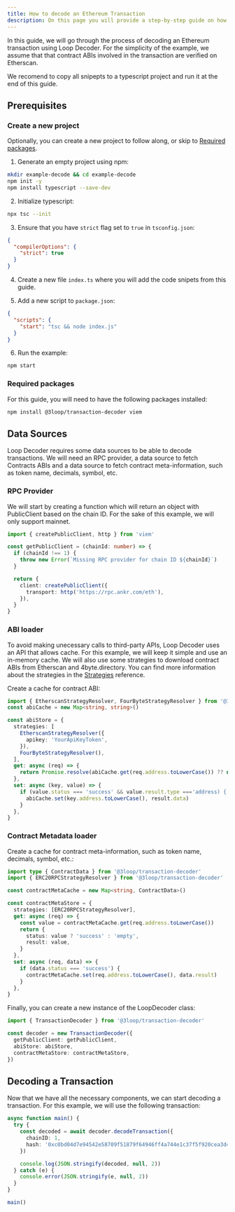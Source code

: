 ```yaml
---
title: How to decode an Ethereum Transaction
description: On this page you will provide a step-by-step guide on how to decode and interpret an Ethereum transaction using Loop Decoder.
---
```


In this guide, we will go through the process of decoding an Ethereum transaction using Loop Decoder. For the simplicity of the example, we assume that that contract ABIs involved in the transaction are verified on Etherscan.

We recomend to copy all snipepts to a typescript project and run it at the end of this guide.

## Prerequisites

### Create a new project

Optionally, you can create a new project to follow along, or skip to [Required packages](#required-packages).

1. Generate an empty project using npm:

```bash
mkdir example-decode && cd example-decode
npm init -y
npm install typescript --save-dev
```

2. Initialize typescript:

```bash
npx tsc --init
```

3. Ensure that you have `strict` flag set to `true` in `tsconfig.json`:

```json
{
  "compilerOptions": {
    "strict": true
  }
}
```

4. Create a new file `index.ts` where you will add the code snipets from this guide.

5. Add a new script to `package.json`:

```json
{
  "scripts": {
    "start": "tsc && node index.js"
  }
}
```

6. Run the example:

```bash
npm start
```

### Required packages

For this guide, you will need to have the following packages installed:

```bash
npm install @3loop/transaction-decoder viem
```

## Data Sources

Loop Decoder requires some data sources to be able to decode transactions. We will need an RPC provider, a data source to fetch Contracts ABIs and a data source to fetch contract meta-information, such as token name, decimals, symbol, etc.

### RPC Provider

We will start by creating a function which will return an object with PublicClient based on the chain ID. For the sake of this example, we will only support mainnet.

```ts
import { createPublicClient, http } from 'viem'

const getPublicClient = (chainId: number) => {
  if (chainId !== 1) {
    throw new Error(`Missing RPC provider for chain ID ${chainId}`)
  }

  return {
    client: createPublicClient({
      transport: http('https://rpc.ankr.com/eth'),
    }),
  }
}
```

### ABI loader

To avoid making unecessary calls to third-party APIs, Loop Decoder uses an API that allows cache. For this example, we will keep it simple and use an in-memory cache. We will also use some strategies to download contract ABIs from Etherscan and 4byte.directory. You can find more information about the strategies in the [Strategies](/reference/data-loaders/) reference.

Create a cache for contract ABI:

```ts
import { EtherscanStrategyResolver, FourByteStrategyResolver } from '@3loop/transaction-decoder'
const abiCache = new Map<string, string>()

const abiStore = {
  strategies: [
    EtherscanStrategyResolver({
      apikey: 'YourApiKeyToken',
    }),
    FourByteStrategyResolver(),
  ],
  get: async (req) => {
    return Promise.resolve(abiCache.get(req.address.toLowerCase()) ?? null)
  },
  set: async (key, value) => {
    if (value.status === 'success' && value.result.type ==='address) {
      abiCache.set(key.address.toLowerCase(), result.data)
    }
  },
}
```

### Contract Metadata loader

Create a cache for contract meta-information, such as token name, decimals, symbol, etc.:

```ts
import type { ContractData } from '@3loop/transaction-decoder'
import { ERC20RPCStrategyResolver } from '@3loop/transaction-decoder'

const contractMetaCache = new Map<string, ContractData>()

const contractMetaStore = {
  strategies: [ERC20RPCStrategyResolver],
  get: async (req) => {
    const value = contractMetaCache.get(req.address.toLowerCase())
    return {
      status: value ? 'success' : 'empty',
      result: value,
    }
  },
  set: async (req, data) => {
    if (data.status === 'success') {
      contractMetaCache.set(req.address.toLowerCase(), data.result)
    }
  },
}
```

Finally, you can create a new instance of the LoopDecoder class:

```ts
import { TransactionDecoder } from '@3loop/transaction-decoder'

const decoder = new TransactionDecoder({
  getPublicClient: getPublicClient,
  abiStore: abiStore,
  contractMetaStore: contractMetaStore,
})
```

## Decoding a Transaction

Now that we have all the necessary components, we can start decoding a transaction. For this example, we will use the following transaction:

```ts
async function main() {
  try {
    const decoded = await decoder.decodeTransaction({
      chainID: 1,
      hash: '0xc0bd04d7e94542e58709f51879f64946ff4a744e1c37f5f920cea3d478e115d7',
    })

    console.log(JSON.stringify(decoded, null, 2))
  } catch (e) {
    console.error(JSON.stringify(e, null, 2))
  }
}

main()
```
